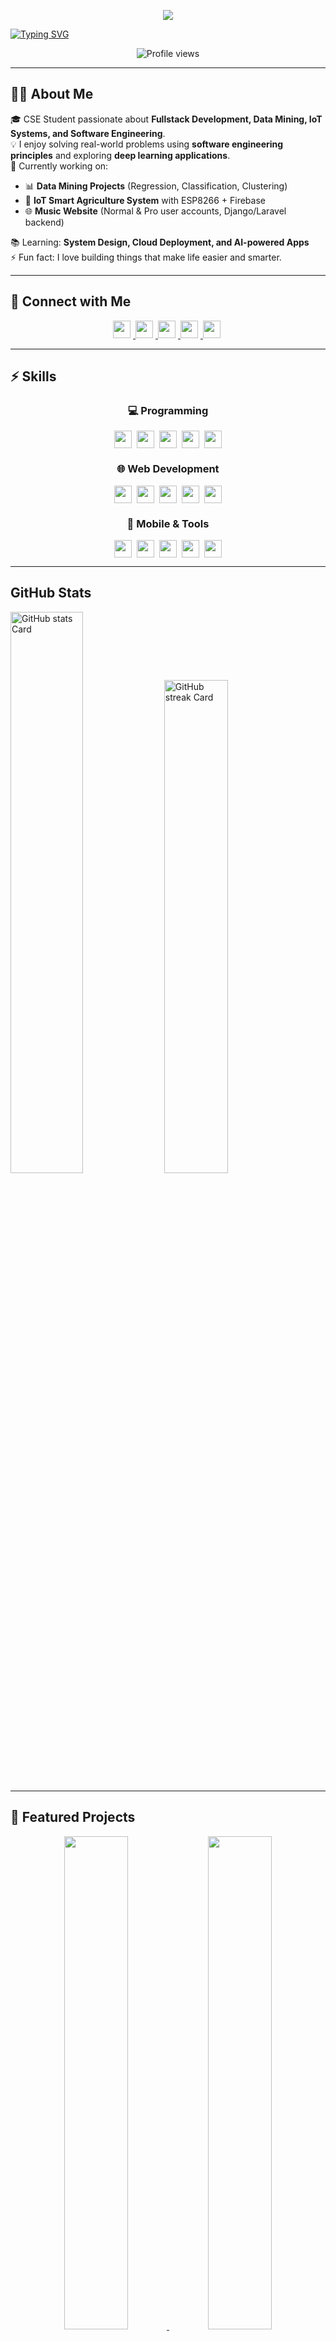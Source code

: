 <!-- Name -->
<!-- Banner -->
<p align="center">
  <img src="https://capsule-render.vercel.app/api?type=venom&height=200&color=gradient&text=Muhit%20Rahman&fontSize=40&desc=Junior%20software%20engineer%20and%20fullstack%20developer&descSize=25&fontAlignY=49&descAlignY=69" />
</p>

<!-- Typing Animation -->
[![Typing SVG](https://readme-typing-svg.herokuapp.com?font=Fira+Code&size=28&pause=1000&color=00FFFF&center=true&vCenter=true&width=1000&lines=Hey%2C+I'm+Muhit+👋;Computer+Science+%26+Engineering+Student;+Fullstack+Developer;Software+Engineering+Enthusiast;Always+Learning+New+Tech+🚀)](https://git.io/typing-svg)


<p align="center">
  <img src="https://komarev.com/ghpvc/?username=Muhit-1&label=Profile%20views&color=0e75b6&style=flat" alt="Profile views" />
</p>


---

## 👨‍💻 About Me  
🎓 CSE Student passionate about **Fullstack Development, Data Mining, IoT Systems, and Software Engineering**.  
💡 I enjoy solving real-world problems using **software engineering principles** and exploring **deep learning applications**.  
🔭 Currently working on:  
- 📊 **Data Mining Projects** (Regression, Classification, Clustering)  
- 🌱 **IoT Smart Agriculture System** with ESP8266 + Firebase  
- 🌐 **Music Website** (Normal & Pro user accounts, Django/Laravel backend)  

📚 Learning: **System Design, Cloud Deployment, and AI-powered Apps**  
⚡ Fun fact: I love building things that make life easier and smarter.  

---

## 🔗 Connect with Me  

<p align="center">
  <a href="https://github.com/Muhit-1" target="_blank">
    <img src="https://img.shields.io/badge/GitHub-100000?logo=github&logoColor=white" height="28" style="margin-right: 4px">
  </a>
  <a href="mailto:senanovi908@gmail.com" target="_blank">
    <img src="https://img.shields.io/badge/Gmail-D14836?style=for-the-badge&logo=gmail&logoColor=white" height="28" style="margin-right: 4px">
  </a>
  <a href="https://codeforces.com/profile/cookiemonster908" target="_blank">
    <img src="https://img.shields.io/badge/Codeforces-445f9d?style=for-the-badge&logo=codeforces&logoColor=white" height="28" style="margin-right: 4px">
  </a>
  <a href="https://www.linkedin.com/in/muhit-rahman/" target="_blank">
    <img src="https://img.shields.io/badge/LinkedIn-0077B5?style=for-the-badge&logo=linkedin&logoColor=white" height="28" style="margin-right: 4px">
  </a>
  <a href="https://www.facebook.com/muhit15" target="_blank">
    <img src="https://img.shields.io/badge/Facebook-1877F2?style=for-the-badge&logo=facebook&logoColor=white" height="28" style="margin-right: 4px">
  </a>
</p>

---

## ⚡ Skills
<div align="center">
  
### 💻 Programming
<div style="display: flex; flex-wrap: wrap; gap: 8px; justify-content: center; margin-bottom: 10px;">
  <img src="https://img.shields.io/badge/JavaScript-F7DF1E?style=for-the-badge&logo=javascript&logoColor=black" height="28">
  <img src="https://img.shields.io/badge/Python-3776AB?style=for-the-badge&logo=python&logoColor=white" height="28">
  <img src="https://img.shields.io/badge/C%2B%2B-00599C?style=for-the-badge&logo=c%2B%2B&logoColor=white" height="28">
  <img src="https://img.shields.io/badge/PHP-777BB4?style=for-the-badge&logo=php&logoColor=white" height="28">
  <img src="https://img.shields.io/badge/Kotlin-0095D5?style=for-the-badge&logo=kotlin&logoColor=white" height="28">
</div>

### 🌐 Web Development
<div style="display: flex; flex-wrap: wrap; gap: 8px; justify-content: center; margin-bottom: 10px;">
  <img src="https://img.shields.io/badge/React-20232A?style=for-the-badge&logo=react&logoColor=61DAFB" height="28">
  <img src="https://img.shields.io/badge/Bootstrap-7952B3?style=for-the-badge&logo=bootstrap&logoColor=white" height="28">
  <img src="https://img.shields.io/badge/Node.js-8CC84B?style=for-the-badge&logo=node.js&logoColor=white" height="28">
  <img src="https://img.shields.io/badge/MySQL-4479A1?style=for-the-badge&logo=mysql&logoColor=white" height="28">
  <img src="https://img.shields.io/badge/MongoDB-47A248?style=for-the-badge&logo=mongodb&logoColor=white" height="28">
</div>

### 📱 Mobile & Tools
<div style="display: flex; flex-wrap: wrap; gap: 8px; justify-content: center;">
  <img src="https://img.shields.io/badge/Android-3DDC84?style=for-the-badge&logo=android&logoColor=white" height="28">
  <img src="https://img.shields.io/badge/Figma-F24E1E?style=for-the-badge&logo=figma&logoColor=white" height="28">
  <img src="https://img.shields.io/badge/Blender-F5792A?style=for-the-badge&logo=blender&logoColor=white" height="28">
  <img src="https://img.shields.io/badge/Unity-000000?style=for-the-badge&logo=unity&logoColor=white" height="28">
  <img src="https://img.shields.io/badge/Firebase-FFCA28?style=for-the-badge&logo=firebase&logoColor=black" height="28">
</div>

</div>

---


## GitHub Stats

<p align="left">
  <img width="48%" src="https://github-readme-stats.vercel.app/api?username=Muhit-1&theme=react&hide_title=false&hide_rank=false&show_icons=false&include_all_commits=false&count_private=true&line_height=23" alt="GitHub stats Card" />
  <img width="45%" src="https://streak-stats.demolab.com/?user=Muhit-1&theme=react&hide_border=false&date_format=M+j%5B%2C+Y%5D&mode=daily&hide_total_contributions=false&hide_current_streak=false&hide_longest_streak=false&card_height=200" alt="GitHub streak Card" />
</p>


---


## 🚀 Featured Projects  

<p align="center">
  <a href="https://github.com/yourusername/House-Rent-Prediction">
    <img width="45%" src="https://github-readme-stats.vercel.app/api/pin/?username=yourusername&repo=House-Rent-Prediction&theme=react&border_color=61dafb&border_radius=10" />
  </a>
  <a href="https://github.com/yourusername/Heart-Failure-Prediction">
    <img width="45%" src="https://github-readme-stats.vercel.app/api/pin/?username=yourusername&repo=Heart-Failure-Prediction&theme=react&border_color=61dafb&border_radius=10" />
  </a>
</p>

<p align="center">
  <a href="https://github.com/yourusername/IoT-Auto-Irrigation">
    <img width="45%" src="https://github-readme-stats.vercel.app/api/pin/?username=yourusername&repo=IoT-Auto-Irrigation&theme=react&border_color=61dafb&border_radius=10" />
  </a>
  <a href="https://github.com/yourusername/Music-Website">
    <img width="45%" src="https://github-readme-stats.vercel.app/api/pin/?username=yourusername&repo=Music-Website&theme=react&border_color=61dafb&border_radius=10" />
  </a>
</p>

---



⭐ **"Do better. Be better. Stay better."** ⭐
